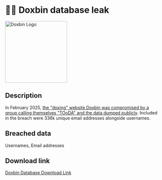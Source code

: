 # 🕵️‍♂️ Doxbin database leak

<img src="https://github.com/user-attachments/assets/73e334d6-97a0-41de-98a9-2adad14bba42" alt="Doxbin Logo" width="200" height="200">

## Description

In February 2025, <a href="https://twitter.com/troyhunt/status/1681163196110098432">the "doxing" website Doxbin was compromised by a group calling themselves "TOoDA" and the data dumped publicly</a>. Included in the breach were 336k unique email addresses alongside usernames.

## Breached data

Usernames, Email addresses

## Download link

[Doxbin Database Download Link](https://buzzheavier.com/2vxazxlp7j7d)
